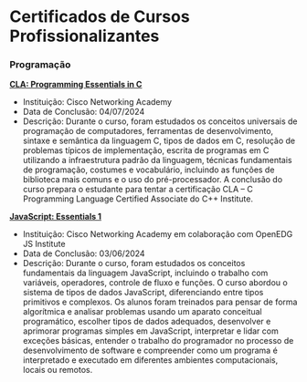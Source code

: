 # Certificados de Cursos Profissionalizantes

### Programação

[**CLA: Programming Essentials in C**](https://github.com/michelleGomes85/Achievements/blob/main/Language%20C.pdf)
  - Instituição: Cisco Networking Academy
  - Data de Conclusão: 04/07/2024
  - Descrição: Durante o curso, foram estudados os conceitos universais de programação de computadores, ferramentas de desenvolvimento, sintaxe e semântica da linguagem C, tipos de dados em C, resolução de problemas típicos de implementação, escrita de programas em C utilizando a infraestrutura padrão da linguagem, técnicas fundamentais de programação, costumes e vocabulário, incluindo as funções de biblioteca mais comuns e o uso do pré-processador. A conclusão do curso prepara o estudante para tentar a certificação CLA – C Programming Language Certified Associate do C++ Institute.

[**JavaScript: Essentials 1**](https://github.com/michelleGomes85/Achievements/blob/main/Language-JavaScript.pdf)

  - Instituição: Cisco Networking Academy em colaboração com OpenEDG JS Institute
  - Data de Conclusão: 03/06/2024
  - Descrição: Durante o curso, foram estudados os conceitos fundamentais da linguagem JavaScript, incluindo o trabalho com variáveis, operadores, controle de fluxo e funções. O curso abordou o sistema de tipos de dados JavaScript, diferenciando entre tipos primitivos e complexos. Os alunos foram treinados para pensar de forma algorítmica e analisar problemas usando um aparato conceitual programático, escolher tipos de dados adequados, desenvolver e aprimorar programas simples em JavaScript, interpretar e lidar com exceções básicas, entender o trabalho do programador no processo de desenvolvimento de software e compreender como um programa é interpretado e executado em diferentes ambientes computacionais, locais ou remotos.
